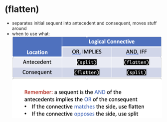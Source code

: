 (flatten)
=======
- separates initial sequent into antecedent and consequent, moves stuff around
- when to use what: ![when_flatten_split](../assets/when_flatten_split.png)
